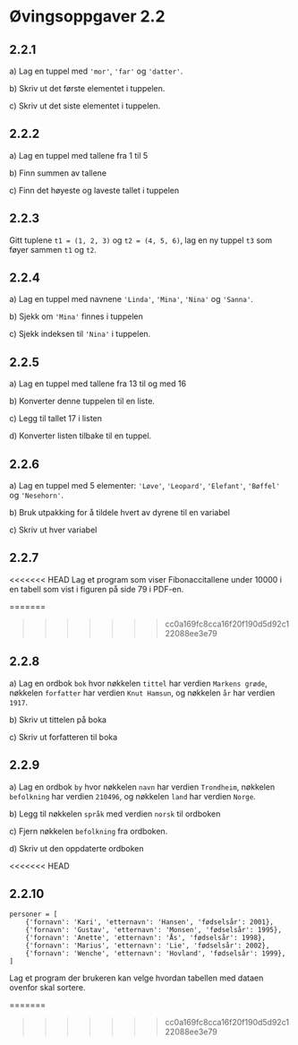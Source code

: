 # Øvingsoppgaver 2.2

## 2.2.1
a) Lag en tuppel med `'mor'`, `'far'` og `'datter'`.

b) Skriv ut det første elementet i tuppelen.

c) Skriv ut det siste elementet i tuppelen.

## 2.2.2
a) Lag en tuppel med tallene fra 1 til 5

b) Finn summen av tallene

c) Finn det høyeste og laveste tallet i tuppelen

## 2.2.3
Gitt tuplene `t1 = (1, 2, 3)` og `t2 = (4, 5, 6)`, lag en ny tuppel `t3` som føyer sammen `t1` og `t2`.

## 2.2.4
a) Lag en tuppel med navnene `'Linda'`, `'Mina'`, `'Nina'` og `'Sanna'`.

b) Sjekk om `'Mina'` finnes i tuppelen 

c) Sjekk indeksen til `'Nina'` i tuppelen.

## 2.2.5
a) Lag en tuppel med tallene fra 13 til og med 16

b) Konverter denne tuppelen til en liste.

c) Legg til tallet 17 i listen

d) Konverter listen tilbake til en tuppel.

## 2.2.6
a) Lag en tuppel med 5 elementer: `'Løve'`, `'Leopard'`, `'Elefant'`, `'Bøffel'` og `'Nesehorn'`.

b) Bruk utpakking for å tildele hvert av dyrene til en variabel

c) Skriv ut hver variabel

## 2.2.7
<<<<<<< HEAD
Lag et program som viser Fibonaccitallene under 10000 i en tabell som vist i figuren på side 79 i PDF-en.

=======
>>>>>>> cc0a169fc8cca16f20f190d5d92c122088ee3e79

## 2.2.8
a) Lag en ordbok `bok` hvor nøkkelen `tittel` har verdien `Markens grøde`, nøkkelen `forfatter` har verdien `Knut Hamsun`, og nøkkelen `år` har verdien `1917`.

b) Skriv ut tittelen på boka

c) Skriv ut forfatteren til boka

## 2.2.9
a) Lag en ordbok `by` hvor nøkkelen `navn` har verdien `Trondheim`, nøkkelen `befolkning` har verdien `210496`, og nøkkelen `land` har verdien `Norge`.

b) Legg til nøkkelen `språk` med verdien `norsk` til ordboken

c) Fjern nøkkelen `befolkning` fra ordboken.

d) Skriv ut den oppdaterte ordboken

<<<<<<< HEAD
## 2.2.10
```
personer = [
    {'fornavn': 'Kari', 'etternavn': 'Hansen', 'fødselsår': 2001},
    {'fornavn': 'Gustav', 'etternavn': 'Monsen', 'fødselsår': 1995},
    {'fornavn': 'Anette', 'etternavn': 'Ås', 'fødselsår': 1998},
    {'fornavn': 'Marius', 'etternavn': 'Lie', 'fødselsår': 2002},
    {'fornavn': 'Wenche', 'etternavn': 'Hovland', 'fødselsår': 1999},
]
```

Lag et program der brukeren kan velge hvordan tabellen med dataen ovenfor skal sortere.

=======
>>>>>>> cc0a169fc8cca16f20f190d5d92c122088ee3e79
